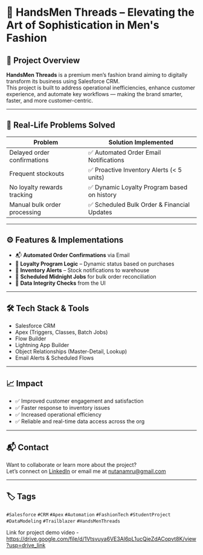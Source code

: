 # 👔 HandsMen Threads – Elevating the Art of Sophistication in Men's Fashion

## 📌 Project Overview

**HandsMen Threads** is a premium men’s fashion brand aiming to digitally transform its business using Salesforce CRM.  
This project is built to address operational inefficiencies, enhance customer experience, and automate key workflows — making the brand smarter, faster, and more customer-centric.

---

## 🧩 Real-Life Problems Solved

| Problem                            | Solution Implemented                         |
|------------------------------------|----------------------------------------------|
| Delayed order confirmations        | ✅ Automated Order Email Notifications        |
| Frequent stockouts                 | ✅ Proactive Inventory Alerts (< 5 units)     |
| No loyalty rewards tracking        | ✅ Dynamic Loyalty Program based on history   |
| Manual bulk order processing       | ✅ Scheduled Bulk Order & Financial Updates   |

---

## ⚙️ Features & Implementations

- 📬 **Automated Order Confirmations** via Email  
- 🎯 **Loyalty Program Logic** – Dynamic status based on purchases  
- 🔔 **Inventory Alerts** – Stock notifications to warehouse  
- 🌙 **Scheduled Midnight Jobs** for bulk order reconciliation  
- 🔐 **Data Integrity Checks** from the UI  

---

## 🛠️ Tech Stack & Tools

- Salesforce CRM  
- Apex (Triggers, Classes, Batch Jobs)  
- Flow Builder  
- Lightning App Builder  
- Object Relationships (Master-Detail, Lookup)  
- Email Alerts & Scheduled Flows  

---

## 📈 Impact

- ✅ Improved customer engagement and satisfaction  
- ✅ Faster response to inventory issues  
- ✅ Increased operational efficiency  
- ✅ Reliable and real-time data access across the org  

---

## 📬 Contact

Want to collaborate or learn more about the project?  
Let’s connect on [LinkedIn](https://www.linkedin.com/in/nutanamru/) or email me at nutanamru@gmail.com

---

## 🏷 Tags

`#Salesforce` `#CRM` `#Apex` `#Automation` `#FashionTech` `#StudentProject` `#DataModeling` `#Trailblazer` `#HandsMenThreads`

Link for project demo video - 
https://drive.google.com/file/d/1Vtsvuya6VE3Al6pL1ucQieZdACopvt8K/view?usp=drive_link
